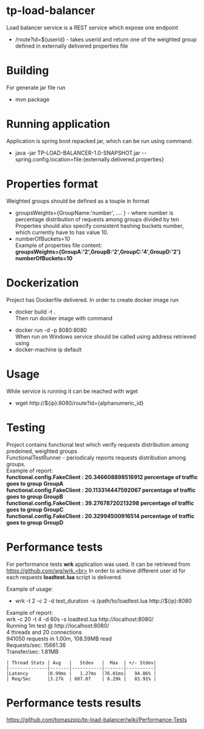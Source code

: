 # tp-load-balancer

Load balancer service is a REST service which expose one endpoint </br>
* /route?id=${userid} - takes userid and return one of the weighted group defined in externally delivered properties file <br>

# Building
For generate jar file run<br>
- mvn package

# Running application

Application is spring boot repacked jar, which can be run using command:
* java -jar TP-LOAD-BALANCER-1.0-SNAPSHOT.jar --spring.config.location=file:{externally.delivered.properties}

# Properties format
Weighted groups should be defined as a touple in format
- groupsWeights={GroupName:'number', .... } - where number is percentage distribution of requests among groups divided by ten <br>
Properties should also specify consistent hashing buckets number, which currently have to has value 10.
- numberOfBuckets=10 <br>
Example of properties file content:<br>
<b>groupsWeights={GroupA:'2',GroupB:'2',GroupC:'4',GroupD:'2'}<br>
numberOfBuckets=10</b>

# Dockerization
Project has Dockerfile delivered. In order to create docker image run
* docker build -t <tag> . <br>
Then run docker image with command
- docker run -d -p 8080:8080 <tag> <br>
When run on Windows service should be called using address retrieved using
-  docker-machine ip default

# Usage
While service is running it can be reached with wget
- wget http://${ip}:8080/route?id={alphanumeric_id}

# Testing
Project contains functional test which verify requests distribution among predeined, weighted groups <br>
FunctionalTestRunner - periodicaly reports requests distribution among groups. <br>
Example of report:<br>
<b>
functional.config.FakeClient : 20.346608898516912 percentage of traffic goes to group GroupA <br>
functional.config.FakeClient : 20.113314447592067 percentage of traffic goes to group GroupB <br>
functional.config.FakeClient : 39.27678720213298 percentage of traffic goes to group GroupC <br>
functional.config.FakeClient : 20.32994500916514 percentage of traffic goes to group GroupD <br>
</b>

# Performance tests
For performance tests <b>wrk</b> application was used. It can be retrieved from https://github.com/wg/wrk.<br>
In order to achieve different user id for each requests <b>loadtest.lua</b> script is delivered.<br>

Example of usage:
- wrk -t 2 -c 2 -d test_duration -s /path/to/loadtest.lua http://${ip}:8080</br>

Example of report:</br>
 wrk -c 20 -t 4 -d 60s -s loadtest.lua http://localhost:8080/ </br>
Running 1m test @ http://localhost:8080/</br>
  4 threads and 20 connections</br>
    941050 requests in 1.00m, 108.59MB read</br>
    Requests/sec:  15661.36</br>
    Transfer/sec:      1.81MB
    
    | Thread Stats | Avg   |   Stdev   |  Max  | +/- Stdev|
    |--------------|-------|-----------|-------|----------|
    |Latency       |0.99ms |   1.27ms  |76.01ms|   94.86% |
    | Req/Sec      |3.27k  | 607.07    | 6.29k |   83.91% |
    
# Performance tests results

https://github.com/tomaszpio/tp-load-balancer/wiki/Performance-Tests




  






